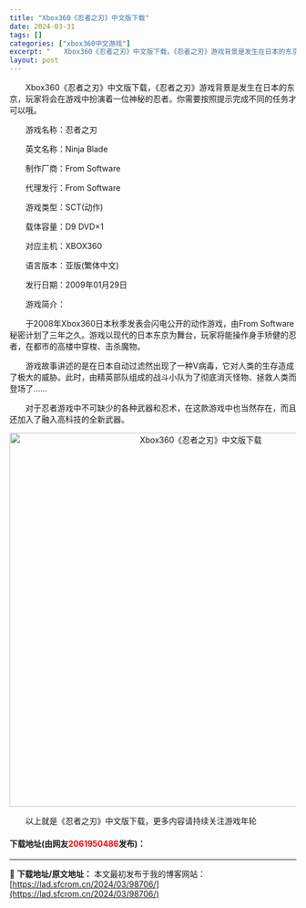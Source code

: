 ```yaml
---
title: "Xbox360《忍者之刃》中文版下载"
date: 2024-03-31
tags: []
categories: ["xbox360中文游戏"]
excerpt: "　　Xbox360《忍者之刃》中文版下载，《忍者之刃》游戏背景是发生在日本的东京，玩家将会在游戏中扮演着一位神秘的忍者。你需要按照提示完成不同的任务才可以哦。 　　游戏名称：忍者之刃 　　英文名称：Ninja Blade 　　制作厂商：From Software 　　代理发行：From Softwa&hellip;"
layout: post
---
```


 <p>　　Xbox360《忍者之刃》中文版下载，《忍者之刃》游戏背景是发生在日本的东京，玩家将会在游戏中扮演着一位神秘的忍者。你需要按照提示完成不同的任务才可以哦。</p> <p>　　游戏名称：忍者之刃</p> <p>　　英文名称：Ninja Blade</p> <p>　　制作厂商：From Software</p> <p>　　代理发行：From Software</p> <p>　　游戏类型：SCT(动作)</p> <p>　　载体容量：D9 DVD&times;1</p> <p>　　对应主机：XBOX360</p> <p>　　语言版本：亚版(繁体中文)</p> <p>　　发行日期：2009年01月29日</p> <p>　　游戏简介：</p> <p>　　于2008年Xbox360日本秋季发表会闪电公开的动作游戏，由From Software秘密计划了三年之久。游戏以现代的日本东京为舞台，玩家将能操作身手矫健的忍者，在都市的高楼中穿梭、击杀魔物。</p> <p>　　游戏故事讲述的是在日本自动过滤然出现了一种V病毒，它对人类的生存造成了极大的威胁。此时，由精英部队组成的战斗小队为了彻底消灭怪物、拯救人类而登场了&hellip;&hellip;</p> <p>　　对于忍者游戏中不可缺少的各种武器和忍术，在这款游戏中也当然存在，而且还加入了融入高科技的全新武器。</p> <p align="center"><img align="" border="0" src="https://lad.sfcrom.cn/wp-content/uploads/2024/03/20240330_660841735171b.jpg" width="656" alt="Xbox360《忍者之刃》中文版下载" /></p> <p>　　以上就是《忍者之刃》中文版下载，更多内容请持续关注游戏年轮</p> <p><h4>下载地址(由网友<font color="red">2061950486</font>发布)：</h4></p> 

---
📖 **下载地址/原文地址：** 本文最初发布于我的博客网站：[https://lad.sfcrom.cn/2024/03/98706/](https://lad.sfcrom.cn/2024/03/98706/)
